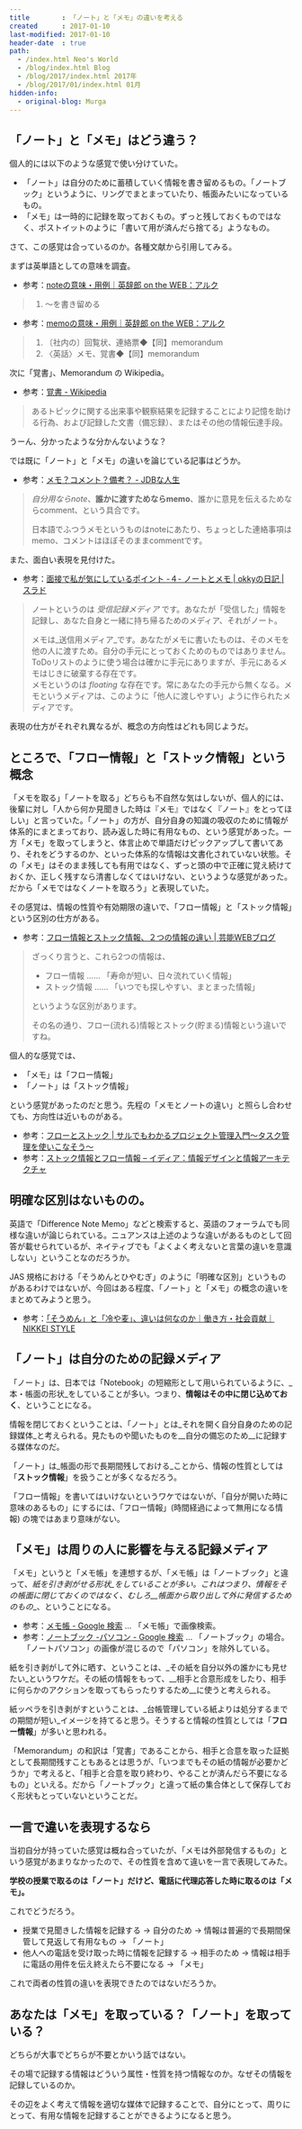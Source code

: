 ```yaml
---
title        : 「ノート」と「メモ」の違いを考える
created      : 2017-01-10
last-modified: 2017-01-10
header-date  : true
path:
  - /index.html Neo's World
  - /blog/index.html Blog
  - /blog/2017/index.html 2017年
  - /blog/2017/01/index.html 01月
hidden-info:
  - original-blog: Murga
---
```


## 「ノート」と「メモ」はどう違う？

個人的には以下のような感覚で使い分けていた。

- 「ノート」は自分のために蓄積していく情報を書き留めるもの。「ノートブック」というように、リングでまとまっていたり、帳面みたいになっているもの。
- 「メモ」は一時的に記録を取っておくもの。ずっと残しておくものではなく、ポストイットのように「書いて用が済んだら捨てる」ようなもの。

さて、この感覚は合っているのか。各種文献から引用してみる。

まずは英単語としての意味を調査。

- 参考：[noteの意味・用例｜英辞郎 on the WEB：アルク](http://eow.alc.co.jp/search?q=note)

> 1. ～を書き留める

- 参考：[memoの意味・用例｜英辞郎 on the WEB：アルク](http://eow.alc.co.jp/search?q=memo)

> 1. 〔社内の〕回覧状、連絡票◆【同】memorandum
> 2. 〈英話〉メモ、覚書◆【同】memorandum

次に「覚書」、Memorandum の Wikipedia。

- 参考：[覚書 - Wikipedia](https://ja.wikipedia.org/wiki/%E8%A6%9A%E6%9B%B8)

> あるトピックに関する出来事や観察結果を記録することにより記憶を助ける行為、および記録した文書（備忘録）、またはその他の情報伝達手段。

うーん、分かったような分かんないような？

では既に「ノート」と「メモ」の違いを論じている記事はどうか。

- 参考：[メモ？コメント？備考？ - JDBな人生](http://jabnz.blog69.fc2.com/blog-entry-933.html)

> _自分用ならnote_、__誰かに渡すためならmemo__、誰かに意見を伝えるためならcomment、という具合です。
> 
> 日本語でふつうメモというものはnoteにあたり、ちょっとした連絡事項はmemo、コメントはほぼそのままcommentです。

また、面白い表現を見付けた。

- 参考：[面接で私が気にしているポイント -４- ノートとメモ | okkyの日記 | スラド](https://srad.jp/~okky/journal/518085/)

> ノートというのは _受信記録メディア_ です。あなたが「受信した」情報を記録し、あなた自身と一緒に持ち帰るためのメディア、それがノート。
> 
> メモは_送信用メディア_です。あなたがメモに書いたものは、そのメモを他の人に渡すため。自分の手元にとっておくためのものではありません。ToDoリストのように使う場合は確かに手元にありますが、手元にあるメモはじきに破棄する存在です。  
> メモというのは _floating_ な存在です。常にあなたの手元から無くなる。メモというメディアは、このように「他人に渡しやすい」ように作られたメディアです。

表現の仕方がそれぞれ異なるが、概念の方向性はどれも同じようだ。

## ところで、「フロー情報」と「ストック情報」という概念

「メモを取る」「ノートを取る」どちらも不自然な気はしないが、個人的には、後輩に対し「人から何か見聞きした時は『メモ』ではなく『ノート』をとってほしい」と言っていた。「ノート」の方が、自分自身の知識の吸収のために情報が体系的にまとまっており、読み返した時に有用なもの、という感覚があった。一方「メモ」を取ってしまうと、体言止めで単語だけピックアップして書いてあり、それをどうするのか、といった体系的な情報は文書化されていない状態。その「メモ」はそのまま残しても有用ではなく、ずっと頭の中で正確に覚え続けておくか、正しく残すなら清書しなくてはいけない、というような感覚があった。だから「メモではなくノートを取ろう」と表現していた。

その感覚は、情報の性質や有効期限の違いで、「フロー情報」と「ストック情報」という区別の仕方がある。

- 参考：[フロー情報とストック情報、２つの情報の違い | 芸能WEBブログ](http://no2000.com/website/19/)

> ざっくり言うと、これら2つの情報は、
> 
> - フロー情報 …… 「寿命が短い、日々流れていく情報」
> - ストック情報 …… 「いつでも探しやすい、まとまった情報」
> 
> というような区別があります。
> 
> その名の通り、フロー(流れる)情報とストック(貯まる)情報という違いですね。

個人的な感覚では、

- 「メモ」は「フロー情報」
- 「ノート」は「ストック情報」

という感覚があったのだと思う。先程の「メモとノートの違い」と照らし合わせても、方向性は近いものがある。

- 参考：[フローとストック | サルでもわかるプロジェクト管理入門〜タスク管理を使いこなそう〜](https://www.backlog.jp/pm-guide/practice/practice5/practice5_3)
- 参考：[ストック情報とフロー情報 – イディア：情報デザインと情報アーキテクチャ](http://www.idia.jp/report/stock-and-flow-information/)

## 明確な区別はないものの。

英語で「Difference Note Memo」などと検索すると、英語のフォーラムでも同様な違いが論じられている。ニュアンスは上述のような違いがあるものとして回答が載せられているが、ネイティブでも「よくよく考えないと言葉の違いを意識しない」ということなのだろうか。

JAS 規格における「そうめんとひやむぎ」のように「明確な区別」というものがあるわけではないが、今回はある程度、「ノート」と「メモ」の概念の違いをまとめてみようと思う。

- 参考：[「そうめん」と「冷や麦」、違いは何なのか｜働き方・社会貢献｜NIKKEI STYLE](http://style.nikkei.com/article/DGXNASDB18002_Y4A710C1000000)

## 「ノート」は自分のための記録メディア

「ノート」は、日本では「Notebook」の短縮形として用いられているように、_本・帳面の形状_をしていることが多い。つまり、__情報はその中に閉じ込めておく__、ということになる。

情報を閉じておくということは、「ノート」とは_それを開く自分自身のための記録媒体_と考えられる。見たものや聞いたものを__自分の備忘のため__に記録する媒体なのだ。

「ノート」は_帳面の形で長期間残しておける_ことから、情報の性質としては「__ストック情報__」を扱うことが多くなるだろう。

「フロー情報」を書いてはいけないというワケではないが、「自分が開いた時に意味のあるもの」にするには、「フロー情報」(時間経過によって無用になる情報) の塊ではあまり意味がない。

## 「メモ」は周りの人に影響を与える記録メディア

「メモ」というと「メモ帳」を連想するが、「メモ帳」は「ノートブック」と違って、_紙を引き剥がせる形状_をしていることが多い。これはつまり、情報をその帳面に閉じておくのではなく、むしろ__帳面から取り出して外に発信するためのもの__、ということになる。

- 参考：[メモ帳 - Google 検索](https://www.google.co.jp/search?q=メモ帳&tbm=isch) … 「メモ帳」で画像検索。
- 参考：[ノートブック -パソコン - Google 検索](https://www.google.co.jp/search?q=ノートブック+-パソコン&tbm=isch) … 「ノートブック」の場合。「ノートパソコン」の画像が混じるので「パソコン」を除外している。

紙を引き剥がして外に晒す、ということは、_その紙を自分以外の誰かにも見せたい_というワケだ。その紙の情報をもって、__相手と合意形成をしたり、相手に何らかのアクションを取ってもらったりするため__に使うと考えられる。

紙ッペラを引き剥がすということは、_台帳管理している紙よりは処分するまでの期間が短い_イメージを持てると思う。そうすると情報の性質としては「__フロー情報__」が多いと思われる。

「Memorandum」の和訳は「覚書」であることから、相手と合意を取った証拠として長期間残すこともあるとは思うが、「いつまでもその紙の情報が必要かどうか」で考えると、「相手と合意を取り終わり、やることが済んだら不要になるもの」といえる。だから「ノートブック」と違って紙の集合体として保存しておく形状もとっていないということだ。

## 一言で違いを表現するなら

当初自分が持っていた感覚は概ね合っていたが、「メモは外部発信するもの」という感覚があまりなかったので、その性質を含めて違いを一言で表現してみた。

__学校の授業で取るのは「ノート」だけど、電話に代理応答した時に取るのは「メモ」。__

これでどうだろう。

- 授業で見聞きした情報を記録する → 自分のため → 情報は普遍的で長期間保管して見返して有用なもの → 「ノート」
- 他人への電話を受け取った時に情報を記録する → 相手のため → 情報は相手に電話の用件を伝え終えたら不要になる → 「メモ」

これで両者の性質の違いを表現できたのではないだろうか。

## あなたは「メモ」を取っている？「ノート」を取っている？

どちらが大事でどちらが不要とかいう話ではない。

その場で記録する情報はどういう属性・性質を持つ情報なのか。なぜその情報を記録しているのか。

その辺をよく考えて情報を適切な媒体で記録することで、自分にとって、周りにとって、有用な情報を記録することができるようになると思う。
